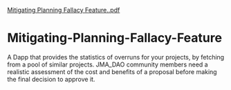 [Mitigating Planning Fallacy Feature..pdf](https://github.com/JMoss-Architecture-DAO/Mitigating-Planning-Fallacy-Feature/files/10127984/Mitigating.Planning.Fallacy.Feature.pdf)
# Mitigating-Planning-Fallacy-Feature
A Dapp that provides the statistics of overruns for your projects, by fetching from a pool of  similar projects. JMA_DAO community members  need a realistic assessment of the cost and benefits of a proposal before making the final decision to approve it. 
